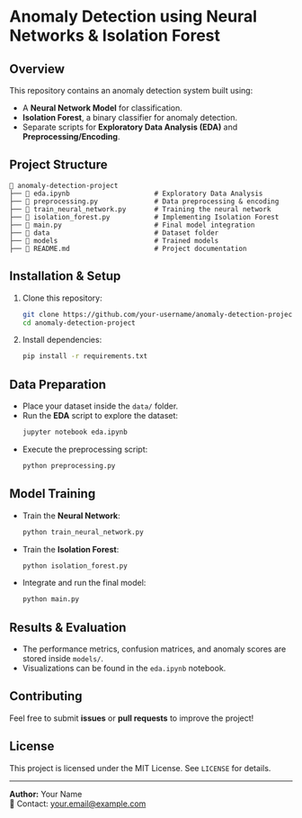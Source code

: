 # Anomaly Detection using Neural Networks & Isolation Forest

## Overview
This repository contains an anomaly detection system built using:
- A **Neural Network Model** for classification.
- **Isolation Forest**, a binary classifier for anomaly detection.
- Separate scripts for **Exploratory Data Analysis (EDA)** and **Preprocessing/Encoding**.

## Project Structure
```
📂 anomaly-detection-project
├── 📜 eda.ipynb                     # Exploratory Data Analysis
├── 📜 preprocessing.py              # Data preprocessing & encoding
├── 📜 train_neural_network.py       # Training the neural network
├── 📜 isolation_forest.py           # Implementing Isolation Forest
├── 📜 main.py                       # Final model integration
├── 📂 data                          # Dataset folder
├── 📂 models                        # Trained models
├── 📜 README.md                     # Project documentation
```

## Installation & Setup
1. Clone this repository:
   ```bash
   git clone https://github.com/your-username/anomaly-detection-project.git
   cd anomaly-detection-project
   ```
2. Install dependencies:
   ```bash
   pip install -r requirements.txt
   ```

## Data Preparation
- Place your dataset inside the `data/` folder.
- Run the **EDA** script to explore the dataset:
  ```bash
  jupyter notebook eda.ipynb
  ```
- Execute the preprocessing script:
  ```bash
  python preprocessing.py
  ```

## Model Training
- Train the **Neural Network**:
  ```bash
  python train_neural_network.py
  ```
- Train the **Isolation Forest**:
  ```bash
  python isolation_forest.py
  ```
- Integrate and run the final model:
  ```bash
  python main.py
  ```

## Results & Evaluation
- The performance metrics, confusion matrices, and anomaly scores are stored inside `models/`.
- Visualizations can be found in the `eda.ipynb` notebook.

## Contributing
Feel free to submit **issues** or **pull requests** to improve the project!

## License
This project is licensed under the MIT License. See `LICENSE` for details.

---
**Author:** Your Name  
📧 Contact: your.email@example.com

